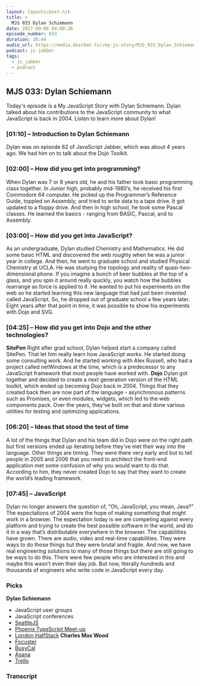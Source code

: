```yaml
---
layout: layouts/post.njk
title: >
  MJS 033 Dylan Schiemann
date: 2017-09-06 04:00:28
episode_number: 033
duration: 36:44
audio_url: https://media.devchat.tv//my-js-story/MJS_033_Dylan_Schiemann.mp3
podcast: js-jabber
tags:
  - js_jabber
  - podcast
---
```


## **MJS 033: Dylan Schiemann**

Today's episode is a My JavaScript Story with Dylan Schiemann. Dylan talked about his contributions to the JavaScript community to what JavaScript is back in 2004. Listen to learn more about Dylan!

### **[01:10] – Introduction to Dylan Schiemann**

Dylan was on episode 62 of JavaScript Jabber, which was about 4 years ago. We had him on to talk about the Dojo Toolkit.

### **[02:00] – How did you get into programming?**

When Dylan was 7 or 8 years old, he and his father took basic programming class together. In Junior high, probably mid-1980’s, he received his first Commodore 64 computer. He picked up the Programmer’s Reference Guide, toppled on Assembly, and tried to write data to a tape drive. It got updated to a floppy drive. And then in high school, he took some Pascal classes. He learned the basics - ranging from BASIC, Pascal, and to Assembly.

### **[03:00] – How did you get into JavaScript?**

As an undergraduate, Dylan studied Chemistry and Mathematics. He did some basic HTML and discovered the web roughly when he was a junior year in college. And then, he went to graduate school and studied Physical Chemistry at UCLA. He was studying the topology and reality of quasi-two-dimensional phone. If you imagine a bunch of beer bubbles at the top of a glass, and you spin it around really quickly, you watch how the bubbles rearrange as force is applied to it. He wanted to put his experiments on the web so he started learning this new language that had just been invented called JavaScript. So, he dropped out of graduate school a few years later. Eight years after that point in time, it was possible to show his experiments with Dojo and SVG.

### **[04:25] – How did you get into Dojo and the other technologies?**

**SitePen** Right after grad school, Dylan helped start a company called SitePen. That let him really learn how JavaScript works. He started doing some consulting work. And he started working with Alex Russell, who had a project called netWindows at the time, which is a predecessor to any JavaScript framework that most people have worked with. **Dojo** Dylan got together and decided to create a next generation version of the HTML toolkit, which ended up becoming Dojo back in 2004. Things that they created back then are now part of the language - asynchronous patterns such as Promises, or even modules, widgets, which led to the web components pack. Over the years, they’ve built on that and done various utilities for testing and optimizing applications.

### **[06:20] – Ideas that stood the test of time**

A lot of the things that Dylan and his team did in Dojo were on the right path but first versions ended up iterating before they’ve met their way into the language. Other things are timing. They were there very early and but to tell people in 2005 and 2006 that you need to architect the front-end application met some confusion of why you would want to do that. According to him, they never created Dojo to say that they want to create the world’s leading framework.

### **[07:45] – JavaScript**

Dylan no longer answers the question of, “Oh, JavaScript, you mean, Java?” The expectations of 2004 were the hope of making something that might work in a browser. The expectation today is we are competing against every platform and trying to create the best possible software in the world, and do it in a way that’s distributable everywhere in the browser. The capabilities have grown. There are audio, video and real-time capabilities. They were ways to do those things but they were brutal and fragile. And now, we have real engineering solutions to many of those things but there are still going to be ways to do this. There were few people who are interested in this and maybe this wasn’t even their day job. But now, literally hundreds and thousands of engineers who write code in JavaScript every day.

### **Picks**

**Dylan Schiemann**

- JavaScript user groups
- JavaScript conferences
- [SeattleJS](http://seattlejs.com/)
- [Phoenix TypeScript Meet-up](https://www.meetup.com/Phoenix-TypeScript/)
- [London HalfStack](http://halfstackconf.com/)
  **Charles Max Wood**
- [Focuster](https://www.focuster.com/)
- [BusyCal](https://www.busymac.com/busycal/)
- [Asana](https://asana.com/)
- [Trello](https://trello.com/)

### Transcript
